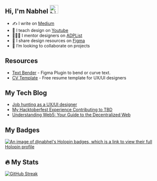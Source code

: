 ## Hi, I'm Nabhel <img src="https://user-images.githubusercontent.com/1303154/88677602-1635ba80-d120-11ea-84d8-d263ba5fc3c0.gif" width="28px" height="28px" alt="hi">

- ✍️ I write on [Medium](https://medium.com/@nabhel)
- 🎥 I teach design on [Youtube](https://www.youtube.com/@Nabhel)
- 👩🏽‍💻 I mentor designers on [ADPList](https://adplist.org/mentors/fortune-nabhel-harmony)
- 🎨 I share design resources on [Figma](https://www.figma.com/@harmonyfortune)
- 👯 I’m looking to collaborate on projects


## Resources
- [Text Bender](https://www.figma.com/community/plugin/1432714659139308535/text-bender) - Figma Plugin to bend or curve text.
- [CV Template](https://www.figma.com/community/file/1325426963172673273/resume-template-for-product-designers-ux-ui) - Free resume template for UX/UI designers

## My Tech Blog
- [Job hunting as a UX/UI designer](https://medium.com/design-bootcamp/job-hunting-as-a-ux-ui-designer-7ed1f8168e9b)
- [My Hacktoberfest Experience Contributing to TBD](https://dev.to/nabhel/my-hacktoberfest-experience-contributing-to-tbd-3i6f)
- [Understanding Web5: Your Guide to the Decentralized Web](https://dev.to/nabhel/understanding-web5-your-guide-to-the-decentralized-web-49m2)



## My Badges

[![An image of @nabhel's Holopin badges, which is a link to view their full Holopin profile](https://holopin.me/nabhel)](https://holopin.io/@nabhel)

## :fire: My Stats

[![GitHub Streak](https://github-readme-streak-stats.herokuapp.com?user=Nabhel%20&theme=whatsapp-dark2&fire=EB5454)](https://git.io/streak-stats)


